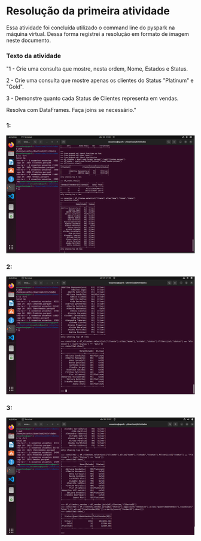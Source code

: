 # Resolução da primeira atividade

Essa atividade foi concluída utilizado o command line do pyspark na máquina virtual. Dessa forma registrei a resolução em formato de imagem neste documento.


### Texto da atividade
"1 - Crie uma consulta que mostre, nesta ordem, Nome, Estados e Status.

2 - Crie uma consulta que mostre apenas os clientes do Status "Platinum" e "Gold".

3 - Demonstre quanto cada Status de Clientes representa em vendas.

Resolva com DataFrames.
Faça joins se necessário."

### 1:
![1](https://github.com/wesleyssantos27/pyspark_studies/blob/main/img/Atv1_img1.png)

### 2:
![2](https://github.com/wesleyssantos27/pyspark_studies/blob/main/img/Atv1_img2.png)

### 3:
![3](https://github.com/wesleyssantos27/pyspark_studies/blob/main/img/Atv1_img3.png)
